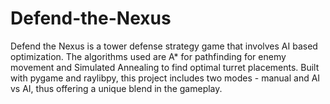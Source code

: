 # Defend-the-Nexus
Defend the Nexus is a tower defense strategy game that involves AI based optimization. The algorithms used are A* for pathfinding for enemy movement and Simulated Annealing to find optimal turret placements. Built with pygame and raylibpy, this project includes two modes - manual and AI vs AI, thus offering a unique blend in the gameplay.
